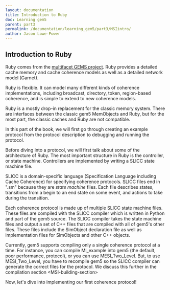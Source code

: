 ```yaml
---
layout: documentation
title: Introduction to Ruby
doc: Learning gem5
parent: part3
permalink: /documentation/learning_gem5/part3/MSIintro/
author: Jason Lowe-Power
---
```



## Introduction to Ruby

Ruby comes from the [multifacet GEMS project](http://research.cs.wisc.edu/gems/).
Ruby provides a detailed cache memory and cache coherence models as well as a detailed network model (Garnet).

Ruby is flexible. It can model many different kinds of coherence
implementations, including broadcast, directory, token, region-based
coherence, and is simple to extend to new coherence models.

Ruby is a mostly drop-in replacement for the classic memory system.
There are interfaces between the classic gem5 MemObjects and Ruby, but
for the most part, the classic caches and Ruby are not compatible.

In this part of the book, we will first go through creating an example
protocol from the protocol description to debugging and running the
protocol.

Before diving into a protocol, we will first talk about some of the
architecture of Ruby. The most important structure in Ruby is the
controller, or state machine. Controllers are implemented by writing a
SLICC state machine file.

SLICC is a domain-specific language (Specification Language including
Cache Coherence) for specifying coherence protocols. SLICC files end in
".sm" because they are *state machine* files. Each file describes
states, transitions from a begin to an end state on some event, and
actions to take during the transition.

Each coherence protocol is made up of multiple SLICC state machine
files. These files are compiled with the SLICC compiler which is written
in Python and part of the gem5 source. The SLICC compiler takes the
state machine files and output a set of C++ files that are compiled with
all of gem5's other files. These files include the SimObject declaration
file as well as implementation files for SimObjects and other C++
objects.

Currently, gem5 supports compiling only a single coherence protocol at a
time. For instance, you can compile MI\_example into gem5 (the default,
poor performance, protocol), or you can use MESI\_Two\_Level. But, to
use MESI\_Two\_Level, you have to recompile gem5 so the SLICC compiler
can generate the correct files for the protocol. We discuss this further
in the compilation section \<MSI-building-section\>

Now, let's dive into implementing our first coherence protocol!
